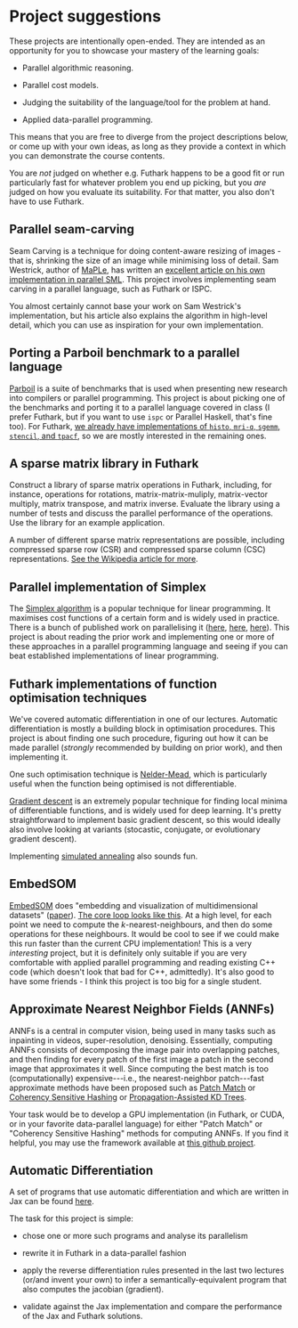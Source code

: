 # Project suggestions

These projects are intentionally open-ended.  They are intended as an
opportunity for you to showcase your mastery of the learning goals:

* Parallel algorithmic reasoning.

* Parallel cost models.

* Judging the suitability of the language/tool for the problem at
  hand.

* Applied data-parallel programming.

This means that you are free to diverge from the project descriptions
below, or come up with your own ideas, as long as they provide a
context in which you can demonstrate the course contents.

You are *not* judged on whether e.g. Futhark happens to be a good fit
or run particularly fast for whatever problem you end up picking, but
you *are* judged on how you evaluate its suitability.  For that
matter, you also don't have to use Futhark.

## Parallel seam-carving

Seam Carving is a technique for doing content-aware resizing of
images - that is, shrinking the size of an image while minimising loss
of detail.  Sam Westrick, author of
[MaPLe](https://github.com/MPLLang/mpl), has written an [excellent
article on his own implementation in parallel
SML](https://shwestrick.github.io/2020/07/29/seam-carve.html).  This
project involves implementing seam carving in a parallel language,
such as Futhark or ISPC.

You almost certainly cannot base your work on Sam Westrick's
implementation, but his article also explains the algorithm in
high-level detail, which you can use as inspiration for your own
implementation.

## Porting a Parboil benchmark to a parallel language

[Parboil](http://impact.crhc.illinois.edu/parboil/parboil.aspx) is a
suite of benchmarks that is used when presenting new research into
compilers or parallel programming.  This project is about picking one
of the benchmarks and porting it to a parallel language covered in
class (I prefer Futhark, but if you want to use `ispc` or Parallel
Haskell, that's fine too).  For Futhark, [we already have
implementations of `histo`, `mri-q`, `sgemm`, `stencil`, and
`tpacf`](https://github.com/diku-dk/futhark-benchmarks/tree/master/parboil),
so we are mostly interested in the remaining ones.

## A sparse matrix library in Futhark

Construct a library of sparse matrix operations in Futhark, including,
for instance, operations for rotations, matrix-matrix-muliply,
matrix-vector multiply, matrix transpose, and matrix inverse. Evaluate
the library using a number of tests and discuss the parallel
performance of the operations. Use the library for an example
application.

A number of different sparse matrix representations are possible,
including compressed sparse row (CSR) and compressed sparse column
(CSC) representations. [See the Wikipedia article for
more](https://en.wikipedia.org/wiki/Sparse_matrix).

## Parallel implementation of Simplex

The [Simplex
algorithm](https://en.wikipedia.org/wiki/Simplex_algorithm) is a
popular technique for linear programming.  It maximises cost functions
of a certain form and is widely used in practice.  There is a bunch of
published work on parallelising it
([here](https://dl.acm.org/doi/10.1016/S0167-6377%2800%2900017-1),
[here](https://dl.acm.org/doi/10.1109/IPDPS.2011.362),
[here](https://www.sciencedirect.com/science/article/abs/pii/S0096300314014714)).
This project is about reading the prior work and implementing one or
more of these approaches in a parallel programming language and seeing
if you can beat established implementations of linear programming.

## Futhark implementations of function optimisation techniques

We've covered automatic differentiation in one of our lectures.
Automatic differentiation is mostly a building block in optimisation
procedures.  This project is about finding one such procedure,
figuring out how it can be made parallel (*strongly* recommended by
building on prior work), and then implementing it.

One such optimisation technique is
[Nelder-Mead](https://en.wikipedia.org/wiki/Nelder%E2%80%93Mead_method),
which is particularly useful when the function being optimised is not
differentiable.

[Gradient descent](https://en.wikipedia.org/wiki/Gradient_descent) is
an extremely popular technique for finding local minima of
differentiable functions, and is widely used for deep learning.  It's
pretty straightforward to implement basic gradient descent, so this
would ideally also involve looking at variants (stocastic, conjugate,
or evolutionary gradient descent).

Implementing [simulated
annealing](https://en.wikipedia.org/wiki/Simulated_annealing) also
sounds fun.

## EmbedSOM

[EmbedSOM](https://github.com/exaexa/EmbedSOM) does "embedding and
visualization of multidimensional datasets"
([paper](https://f1000research.com/articles/8-2120)).  [The core loop
looks like
this](https://github.com/exaexa/EmbedSOM/blob/b118a0eba4ad486ef32288d5c88c55ffe6d33e96/src/embed.cpp#L391-L401).
At a high level, for each point we need to compute the
*k*-nearest-neighbours, and then do some operations for these
neighbours.  It would be cool to see if we could make this run faster
than the current CPU implementation!  This is a very *interesting*
project, but it is definitely only suitable if you are very
comfortable with applied parallel programming and reading existing C++
code (which doesn't look that bad for C++, admittedly).  It's also
good to have some friends - I think this project is too big for a
single student.

## Approximate Nearest Neighbor Fields (ANNFs)

ANNFs is a central in computer vision, being used in many tasks such
as inpainting in videos, super-resolution, denoising. Essentially,
computing ANNFs consists of decomposing the image pair into overlapping
patches, and then finding for every patch of the first image a patch
in the second image that approximates it well. Since computing the
best match is too (computationally) expensive---i.e., the nearest-neighbor
patch---fast approximate methods have been proposed such as 
[Patch Match](material/ANNFs/patch-match.pdf) or 
[Coherency Sensitive Hashing](material/ANNFs/coherency-sens-hash.pdf) or
[Propagation-Assisted KD Trees](material/ANNFs/annf-kdtrees.pdf).

Your task would be to develop a GPU implementation (in Futhark, or CUDA,
or in your favorite data-parallel language) for either "Patch Match" or
"Coherency Sensitive Hashing" methods for computing ANNFs.
If you find it helpful, you may use the framework available at
[this github project](https://github.com/diku-dk/annfmp).

## Automatic Differentiation

A set of programs that use automatic differentiation and which are written in
Jax can be found [here](https://github.com/google/jax/tree/master/examples).

The task for this project is simple:

* chose one or more such programs and analyse its parallelism

* rewrite it in Futhark in a data-parallel fashion

* apply the reverse differentiation rules presented in the last two lectures
  (or/and invent your own) to infer a semantically-equivalent program
  that also computes the jacobian (gradient).

* validate against the Jax implementation and compare the performance
  of the Jax and Futhark solutions.
